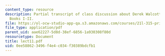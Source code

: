 ```yaml
---
content_type: resource
description: Partial transcript of class discussion about Derek Walcott and Omeros
  Books I-II.
file: https://ol-ocw-studio-app-qa.s3.amazonaws.com/courses/21l-315-prizewinners-spring-2007/0ee588623496f4e4c034f30389bdcfb1_lect11.pdf
file_type: application/pdf
parent_uid: aae62227-5d8d-38ef-6856-1a930308f80d
resourcetype: Document
title: lect11.pdf
uid: 0ee58862-3496-f4e4-c034-f30389bdcfb1
---
```

